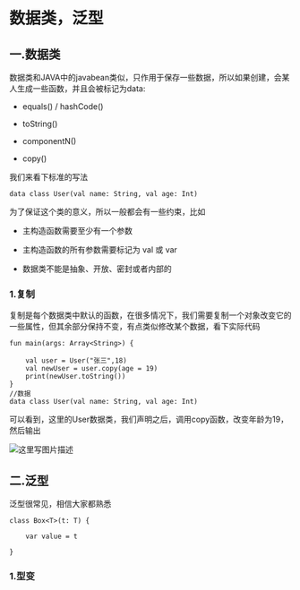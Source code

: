 # 数据类，泛型

## 一.数据类

数据类和JAVA中的javabean类似，只作用于保存一些数据，所以如果创建，会某人生成一些函数，并且会被标记为data:

- equals() / hashCode() 

- toString()

- componentN()

- copy()

我们来看下标准的写法

```
data class User(val name: String, val age: Int)
```

为了保证这个类的意义，所以一般都会有一些约束，比如

- 主构造函数需要⾄少有⼀个参数

- 主构造函数的所有参数需要标记为 val 或 var

- 数据类不能是抽象、开放、密封或者内部的

### 1.复制

复制是每个数据类中默认的函数，在很多情况下，我们需要复制⼀个对象改变它的⼀些属性，但其余部分保持不变，有点类似修改某个数据，看下实际代码

```
fun main(args: Array<String>) {

    val user = User("张三",18)
    val newUser = user.copy(age = 19)
    print(newUser.toString())
}
//数据
data class User(val name: String, val age: Int)
```

可以看到，这里的User数据类，我们声明之后，调用copy函数，改变年龄为19，然后输出

![这里写图片描述](http://img.blog.csdn.net/20171222162623627?watermark/2/text/aHR0cDovL2Jsb2cuY3Nkbi5uZXQvcXFfMjY3ODcxMTU=/font/5a6L5L2T/fontsize/400/fill/I0JBQkFCMA==/dissolve/70/gravity/SouthEast)

## 二.泛型

泛型很常见，相信大家都熟悉

```
class Box<T>(t: T) {

	var value = t

}
```

### 1.型变












